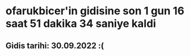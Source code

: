 # ofarukbicer'in gidisine son 1 gun 16 saat 51 dakika 34 saniye kaldi

## Gidis tarihi: 30.09.2022 :(